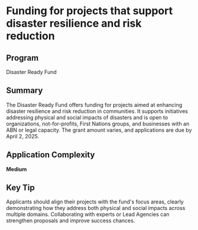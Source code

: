 # Funding for projects that support disaster resilience and risk reduction
  
## Program
Disaster Ready Fund

## Summary
The Disaster Ready Fund offers funding for projects aimed at enhancing disaster resilience and risk reduction in communities. It supports initiatives addressing physical and social impacts of disasters and is open to organizations, not-for-profits, First Nations groups, and businesses with an ABN or legal capacity. The grant amount varies, and applications are due by April 2, 2025.

## Application Complexity
**Medium**

## Key Tip
Applicants should align their projects with the fund's focus areas, clearly demonstrating how they address both physical and social impacts across multiple domains. Collaborating with experts or Lead Agencies can strengthen proposals and improve success chances.
